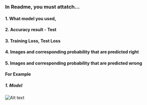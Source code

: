 ### In Readme, you must attatch...
#### 1. What model you used,
#### 2. Accuracy result - Test 
#### 3. Training Loss, Test Loss 
#### 4. Images and corresponding probability that are predicted right
#### 5. Images and corresponding probability that are predicted wrong 

#### For Example
##### 1. Model 
![Alt text](/Desktop/model.png)
